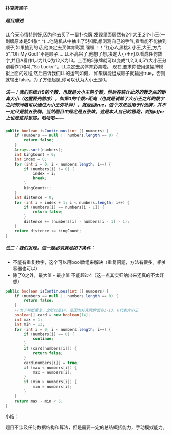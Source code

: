 #### 扑克牌顺子

##### 题目描述

LL今天心情特别好,因为他去买了一副扑克牌,发现里面居然有2个大王,2个小王(一副牌原本是54张^_^)...他随机从中抽出了5张牌,想测测自己的手气,看看能不能抽到顺子,如果抽到的话,他决定去买体育彩票,嘿嘿！！“红心A,黑桃3,小王,大王,方片5”,“Oh My God!”不是顺子.....LL不高兴了,他想了想,决定大小王可以看成任何数字,并且A看作1,J为11,Q为12,K为13。上面的5张牌就可以变成“1,2,3,4,5”(大小王分别看作2和4),“So Lucky!”。LL决定去买体育彩票啦。 现在,要求你使用这幅牌模拟上面的过程,然后告诉我们LL的运气如何， 如果牌能组成顺子就输出true，否则就输出false。为了方便起见,你可以认为大小王是0。

<!--more-->

##### 法一：我们先统计0的个数，也就是大小王的个数，然后在统计此外的数之间的距离大小（这需要先排序），如果0的个数≥距离（也就是说除了大小王之外的数字之间的间隔可以通过大小王弥补掉），就返回true，这个方法适用于N张牌，并不一定只是抽五张牌，当然题目中规定是五张牌，这是本人自己的思路，剑指offer上也是这种思路，哈哈哈~~~

```java
public boolean isContinuous(int [] numbers) {
    if (numbers == null || numbers.length == 0) {
        return false;
    }
    Arrays.sort(numbers);
    int kingCount = 0;
    int index = 0;
    for (int i = 0; i < numbers.length; i++) {
        if (numbers[i] != 0) {
            index = i;
            break;
        }
        kingCount++;
    }
    int distence = 0;
    for (int i = index + 1; i < numbers.length; i++) {
        if (numbers[i] == numbers[i - 1]) {
            return false;
        }
        distence += (numbers[i] - numbers[i - 1] - 1);
    }
    return distence <= kingCount;
}
```

##### 法二：我们发现，这一题必须满足如下条件：

- 不能有重复数字，这个可以用bool数组来解决（重复问题，方法有很多，相关容器也可以）
- 除了0之外，最大值 - 最小值 不能超过4（这一点其实归纳出来还真的不太好想）

```java
public boolean isContinuous(int [] numbers) {
    if (numbers == null || numbers.length == 0) {
        return false;
    }
    //为了判断重复，之所以是14，是因为扑克牌牌面有1-13，0代表大小王
    boolean[] card = new boolean[14];
    int max = 1;
    int min = 13;
    for (int i = 0; i < numbers.length; i++) {
        if (numbers[i] == 0) {
            continue;
        }
        if (card[numbers[i]]) {
            return false;
        }
        card[numbers[i]] = true;
        if (max < numbers[i]) {
            max = numbers[i];
        }
        if (min > numbers[i]) {
            min = numbers[i];
        }
    }
    return max - min < 5;
}
```

小结：

题目不涉及任何数据结构和算法，但是需要一定的总结概括能力，手动模拟能力。